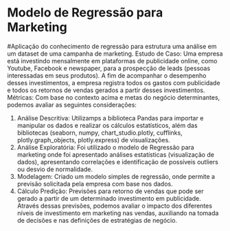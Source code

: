 # Modelo de Regressão para Marketing
#Aplicação do conhecimento de regressão para estrutura uma análise em um dataset de uma campanha de marketing. Estudo de Caso: Uma empresa está investindo mensalmente em plataformas de publicidade online, como Youtube, Facebook e newspaper, para a prospecção de leads (pessoas interessadas em seus produtos). A fim de acompanhar o desempenho desses investimentos, a empresa registra todos os gastos com publicidade e todos os retornos de vendas gerados a partir desses investimentos.
Métricas: Com base no contexto acima e metas do negócio determinantes, podemos avaliar as seguintes considerações:
1.	Análise Descritiva: Utilizamps a biblioteca Pandas para importar e manipular os dados e realizar os cálculos estatísticos, além das bibliotecas (seaborn, numpy, chart_studio.plotly, cufflinks, plotly.graph_objects, plotly.express) de visualizações.
2.	Análise Exploratória: Foi utilizado o modelo de Regressão para marketing onde foi apresentado análises estatísticas (visualização de dados), apresentando correlações e identificação de possíveis outliers ou desvio de normalidade.
3.	Modelagem: Criado um modelo simples de regressão, onde permite a previsão solicitada pela empresa com base nos dados.
4.	Cálculo Predição: Previsões para retorno de vendas que pode ser gerado a partir de um determinado investimento em publicidade. Através dessas previsões, podemos avaliar o impacto dos diferentes níveis de investimento em marketing nas vendas, auxiliando na tomada de decisões e nas definições de estratégias de negócio.
